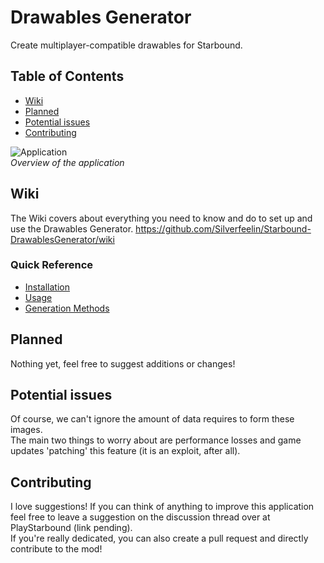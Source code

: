 # Drawables Generator
Create multiplayer-compatible drawables for Starbound.

## Table of Contents
- [Wiki](#wiki)
- [Planned](#planned)
- [Potential issues](#potential-issues)
- [Contributing](#contributing)

![Application](https://raw.githubusercontent.com/Silverfeelin/Drawables-Generator/master/readme/application.png "Application")  
*Overview of the application*

## Wiki

The Wiki covers about everything you need to know and do to set up and use the Drawables Generator.
https://github.com/Silverfeelin/Starbound-DrawablesGenerator/wiki

### Quick Reference

* [Installation](https://github.com/Silverfeelin/Starbound-DrawablesGenerator/wiki/Installation)
* [Usage](https://github.com/Silverfeelin/Starbound-DrawablesGenerator/wiki/Usage)
* [Generation Methods](https://github.com/Silverfeelin/Starbound-DrawablesGenerator/wiki/Generation-Methods)

## Planned
Nothing yet, feel free to suggest additions or changes!

## Potential issues
Of course, we can't ignore the amount of data requires to form these images.  
The main two things to worry about are performance losses and game updates 'patching' this feature (it is an exploit, after all).

## Contributing
I love suggestions! If you can think of anything to improve this application feel free to leave a suggestion on the discussion thread over at PlayStarbound (link pending).  
If you're really dedicated, you can also create a pull request and directly contribute to the mod!
